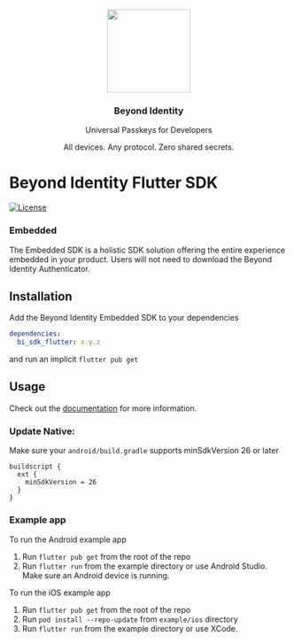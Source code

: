 <p align="center">
   <br/>
   <a href="https://developers.beyondidentity.com" target="_blank"><img src="https://user-images.githubusercontent.com/238738/178780350-489309c5-8fae-4121-a20b-562e8025c0ee.png" width="150px" ></a>
   <h3 align="center">Beyond Identity</h3>
   <p align="center">Universal Passkeys for Developers</p>
   <p align="center">
   All devices. Any protocol. Zero shared secrets.
   </p>
</p>

# Beyond Identity Flutter SDK

[![License](https://img.shields.io/badge/License-Apache%202.0-blue.svg)](https://opensource.org/licenses/Apache-2.0)

### Embedded

The Embedded SDK is a holistic SDK solution offering the entire experience embedded in your product. Users will not need
to download the Beyond Identity Authenticator.

## Installation

Add the Beyond Identity Embedded SDK to your dependencies

```yaml
dependencies:
  bi_sdk_flutter: x.y.z
```

and run an implicit `flutter pub get`

## Usage
Check out the [documentation](https://developer.beyondidentity.com) for more information.

### Update Native:

Make sure your `android/build.gradle` supports minSdkVersion 26 or later

```
buildscript {
  ext {
    minSdkVersion = 26
  }
}
```

### Example app
To run the Android example app
1. Run `flutter pub get` from the root of the repo
2. Run `flutter run` from the example directory or use Android Studio. Make sure an Android device is running.

To run the iOS example app
1. Run `flutter pub get` from the root of the repo
2. Run `pod install --repo-update` from `example/ios` directory
3. Run `flutter run` from the example directory or use XCode.
